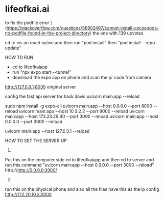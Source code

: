 # lifeofkai.ai

to fix the podfile error 
](https://stackoverflow.com/questions/36902497/cannot-install-cocoapods-no-podfile-found-in-the-project-directory) the one with 139 upvotes

cd to ios on react native and then run "pod install" then "pod install --repo-update"


HOW TO RUN 

- cd to lifeofkaiapp
- run "npx expo start --tunnel" 
- download the expo app on phone and scan the qr code from camera

http://127.0.0.1:8000 original server

config the fast api server for hack davis 
uvicorn main:app --reload

sudo npm install -g expo-cli
uvicorn main:app --host 0.0.0.0 --port 8000 --reload
uvicorn main:app --host 10.0.2.2 --port 8000 --reload
uvicorn main:app --host 173.23.29.40 --port 3000 --reload
uvicorn main:app --host 0.0.0.0 --port 3000 --reload

uvicorn main:app --host 127.0.0.1 --reload


HOW TO SET THE SERVER UP


1. 
Put this on the computer side
cd to lifeofkaiapp and then cd to server 
and run this command 
"uvicorn main:app --host 0.0.0.0 --port 3000 --reload"
http://http://0.0.0.0:3000/

2. 
run this on the physical phone and also all the files have this as the ip config
http://172.20.10.3:3000